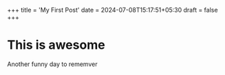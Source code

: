 +++
title = 'My First Post'
date = 2024-07-08T15:17:51+05:30
draft = false
+++

# This is awesome

Another funny day to rememver
